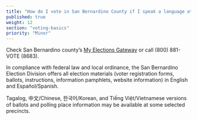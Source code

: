 ```yaml
---
title: "How do I vote in San Bernardino County if I speak a language other than English?"
published: true
weight: 12
section: "voting-basics"
priority: "Minor"
---
```


Check San Bernardino county’s [My Elections Gateway](https://www.sbcountyelections.com/VoterRegistration/MyElectionGatewayInfo.aspx) or call (800) 881-VOTE (8683).   

In compliance with federal law and local ordinance, the San Bernardino Election Division offers all election materials (voter registration forms, ballots, instructions, information pamphlets, website information) in English and Español/Spanish.  

Tagalog, 中文/Chinese, 한국어/Korean, and Tiếng Việt/Vietnamese versions of ballots and polling place information may be available at some selected precincts.  